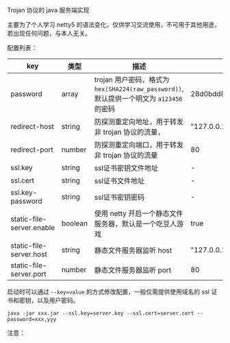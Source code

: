 Trojan 协议的 java 服务端实现

主要为了个人学习 netty5 的语法变化，仅供学习交流使用，不可用于其他用途，若出现任何问题，与本人无关。


配置列表：

| key                       | 类型    | 描述                                                                   | 默认值                                                   |
| ------------------------- | ------- |----------------------------------------------------------------------| -------------------------------------------------------- |
| password                  | array   | trojan 用户密码，格式为 `hex(SHA224(raw_password))`, 默认提供一个明文为 `a123456` 的密码 | 28d0bdd80b63fe9c847b405fd86a51cd9d4e7c66af99d61b6dd579b7 |
| redirect-host             | string  | 防探测重定向地址，用于转发非 trojan 协议的流量，                                         | "127.0.0.1"                                              |
| redirect-port             | number  | 防探测重定向端口，用于转发非 trojan 协议的流量                                          | 80                                                       |
| ssl.key                   | string  | ssl证书密钥文件地址                                                          | -                                                        |
| ssl.cert                  | string  | ssl证书文件地址                                                            | -                                                        |
| ssl.key-password          | string  | ssl证书密钥密码                                                            | -                                                        |
| static-file-server.enable | boolean | 使用 netty 开启一个静态文件服务器，默认是一个吃豆人游戏                                      | true                                                     |
| static-file-server.host   | string  | 静态文件服务器监听 host                                                       | "127.0.0.1"                                              |
| static-file-server.port   | number  | 静态文件服务器监听 port                                                       | 80                                                       |


启动时可以通过 `--key=value` 的方式修改配置，一般仅需提供使用域名的 ssl 证书和密钥，以及用户密码。

```shell
java -jar xxx.jar --ssl.key=server.key --ssl.cert=server.cert --password=xxx,yyy
```

注意：
